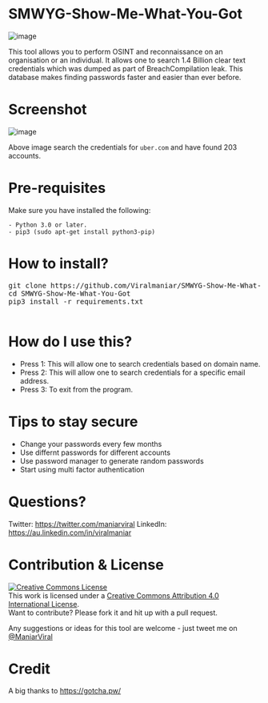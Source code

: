 # SMWYG-Show-Me-What-You-Got
![image](https://user-images.githubusercontent.com/3501170/48133338-94b64d00-e2ea-11e8-8c91-1e3c0d53719d.png)

This tool allows you to perform OSINT and reconnaissance on an organisation or an individual. It allows one to search 1.4 Billion clear text credentials which was dumped as part of BreachCompilation leak. This database makes finding passwords faster and easier than ever before.

# Screenshot
![image](https://user-images.githubusercontent.com/3501170/48133644-9c2a2600-e2eb-11e8-89db-d653aed2bb14.png)

Above image search the credentials for `uber.com` and have found 203 accounts. 

# Pre-requisites
Make sure you have installed the following:
```
- Python 3.0 or later.
- pip3 (sudo apt-get install python3-pip)
```
# How to install?
<pre>
git clone https://github.com/Viralmaniar/SMWYG-Show-Me-What-You-Got.git
cd SMWYG-Show-Me-What-You-Got
pip3 install -r requirements.txt

</pre>

# How do I use this?
- Press 1: This will allow one to search credentials based on domain name.
- Press 2: This will allow one to search credentials for a specific email address.
- Press 3: To exit from the program.

# Tips to stay secure
- Change your passwords every few months
- Use differnt passwords for different accounts
- Use password manager to generate random passwords
- Start using multi factor authentication 

# Questions?

Twitter: https://twitter.com/maniarviral
LinkedIn: https://au.linkedin.com/in/viralmaniar

# Contribution & License

<a rel="license" href="http://creativecommons.org/licenses/by/4.0/"><img alt="Creative Commons License" style="border-width:0" src="https://i.creativecommons.org/l/by/4.0/80x15.png" /></a><br />This work is licensed under a <a rel="license" href="http://creativecommons.org/licenses/by/4.0/">Creative Commons Attribution 4.0 International License</a>.</br>
Want to contribute? Please fork it and hit up with a pull request.

Any suggestions or ideas for this tool are welcome - just tweet me on [@ManiarViral](https://twitter.com/maniarviral)

# Credit
A big thanks to https://gotcha.pw/


